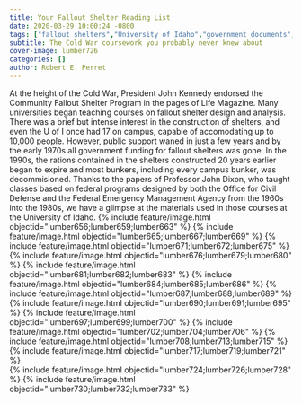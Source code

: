 ```yaml
---
title: Your Fallout Shelter Reading List
date: 2020-03-29 10:00:24 -0800
tags: ["fallout shelters","University of Idaho","government documents","class"]
subtitle: The Cold War coursework you probably never knew about
cover-image: lumber726
categories: []
author: Robert E. Perret
---
```

At the height of the Cold War, President John Kennedy endorsed the Community Fallout Shelter Program in the pages of Life Magazine. Many universities began teaching courses on fallout shelter design and analysis. There was a brief but intense interest in the construction of shelters, and even the U of I once had 17 on campus, capable of accomodating up to 10,000 people. However, public support waned in just a few years and by the early 1970s all government funding for fallout shelters was gone. In the 1990s, the rations contained in the shelters constructed 20 years earlier began to expire and most bunkers, including every campus bunker, was decommisioned. Thanks to the papers of Professor John Dixon, who taught classes based on federal programs designed by both the Office for Civil Defense and the Federal Emergency Management Agency from the 1960s into the 1980s, we have a glimpse at the materials used in those courses at the University of Idaho.
{% include feature/image.html objectid="lumber656;lumber659;lumber663" %} 
{% include feature/image.html objectid="lumber665;lumber667;lumber669" %} 
{% include feature/image.html objectid="lumber671;lumber672;lumber675" %} 
{% include feature/image.html objectid="lumber676;lumber679;lumber680" %} 
{% include feature/image.html objectid="lumber681;lumber682;lumber683" %} 
{% include feature/image.html objectid="lumber684;lumber685;lumber686" %}
{% include feature/image.html objectid="lumber687;lumber688;lumber689" %}  
{% include feature/image.html objectid="lumber690;lumber691;lumber695" %} 
{% include feature/image.html objectid="lumber697;lumber699;lumber700" %} 
{% include feature/image.html objectid="lumber702;lumber704;lumber706" %}
{% include feature/image.html objectid="lumber708;lumber713;lumber715" %} 
{% include feature/image.html objectid="lumber717;lumber719;lumber721" %}  
{% include feature/image.html objectid="lumber724;lumber726;lumber728" %} 
{% include feature/image.html objectid="lumber730;lumber732;lumber733" %} 